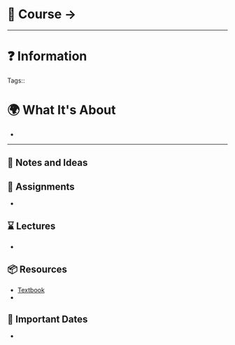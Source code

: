 # 📃 Course -> 

---
# ❓ Information
Tags:: 

# 🌍 What It's About
-   
---

## 📜 Notes and Ideas

## 🎯 Assignments
- 
## ⌛ Lectures
- 
## 📦 Resources
- [Textbook](https://hastie.su.domains/ISLR2/ISLRv2_website.pdf#page=5)
- 
## 📅 Important Dates
- 